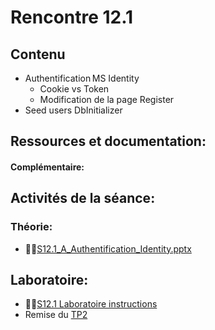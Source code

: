 # Rencontre 12.1


## Contenu
- Authentification MS Identity  
    - Cookie vs Token  
    - Modification de la page Register  
- Seed users DbInitializer 

## Ressources et documentation: 

#### Complémentaire: 


## Activités de la séance: 

### Théorie: 
- 🔗‍💥[S12.1_A_Authentification_Identity.pptx](BRISE) 

## Laboratoire: 
- 🔗‍💥[S12.1 Laboratoire instructions](BRISE)
- Remise du [TP2](/tp/tp2)

